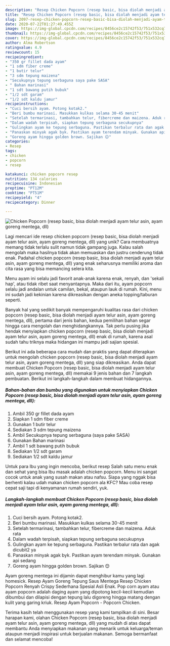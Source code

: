 ```yaml
---
description: "Resep Chicken Popcorn (resep basic, bisa diolah menjadi ayam telur asin, ayam goreng mentega, dll) yang Sempurna"
title: "Resep Chicken Popcorn (resep basic, bisa diolah menjadi ayam telur asin, ayam goreng mentega, dll) yang Sempurna"
slug: 2097-resep-chicken-popcorn-resep-basic-bisa-diolah-menjadi-ayam-telur-asin-ayam-goreng-mentega-dll-yang-sempurna
date: 2020-07-22T01:27:49.455Z
image: https://img-global.cpcdn.com/recipes/8456ce2c15742f53/751x532cq70/chicken-popcorn-resep-basic-bisa-diolah-menjadi-ayam-telur-asin-ayam-goreng-mentega-dll-foto-resep-utama.jpg
thumbnail: https://img-global.cpcdn.com/recipes/8456ce2c15742f53/751x532cq70/chicken-popcorn-resep-basic-bisa-diolah-menjadi-ayam-telur-asin-ayam-goreng-mentega-dll-foto-resep-utama.jpg
cover: https://img-global.cpcdn.com/recipes/8456ce2c15742f53/751x532cq70/chicken-popcorn-resep-basic-bisa-diolah-menjadi-ayam-telur-asin-ayam-goreng-mentega-dll-foto-resep-utama.jpg
author: Alma Robertson
ratingvalue: 4.9
reviewcount: 15
recipeingredient:
- "350 gr fillet dada ayam"
- "1 sdm fiber creme"
- "1 butir telur"
- "3 sdm tepung maizena"
- "Secukupnya tepung serbaguna saya pake SASA"
- " Bahan marinasi"
- "1 sdt bawang putih bubuk"
- "1/2 sdt garam"
- "1/2 sdt kaldu jamur"
recipeinstructions:
- "Cuci bersih ayam. Potong kotak2."
- "Beri bumbu marinasi. Masukkan kulkas selama 30-45 menit"
- "Setelah termarinasi, tambahkan telur, fibercreme dan maizena. Aduk rata"
- "Dalam wadah terpisah, siapkan tepung serbaguna secukupnya"
- "Gulingkan ayam ke tepung serbaguna. Pastikan terbalur rata dan agak dicubit2 ya"
- "Panaskan minyak agak byk. Pastikan ayam terendam minyak. Gunakan api sedang"
- "Goreng ayam hingga golden brown. Sajikan 😊"
categories:
- Resep
tags:
- chicken
- popcorn
- resep

katakunci: chicken popcorn resep 
nutrition: 134 calories
recipecuisine: Indonesian
preptime: "PT12M"
cooktime: "PT51M"
recipeyield: "4"
recipecategory: Dinner

---
```



![Chicken Popcorn (resep basic, bisa diolah menjadi ayam telur asin, ayam goreng mentega, dll)](https://img-global.cpcdn.com/recipes/8456ce2c15742f53/751x532cq70/chicken-popcorn-resep-basic-bisa-diolah-menjadi-ayam-telur-asin-ayam-goreng-mentega-dll-foto-resep-utama.jpg)

Lagi mencari ide resep chicken popcorn (resep basic, bisa diolah menjadi ayam telur asin, ayam goreng mentega, dll) yang unik? Cara membuatnya memang tidak terlalu sulit namun tidak gampang juga. Kalau salah mengolah maka hasilnya tidak akan memuaskan dan justru cenderung tidak enak. Padahal chicken popcorn (resep basic, bisa diolah menjadi ayam telur asin, ayam goreng mentega, dll) yang enak seharusnya memiliki aroma dan cita rasa yang bisa memancing selera kita.

Menu ayam ini selalu jadi favorit anak-anak karena enak, renyah, dan &#39;sekali hap&#39;, atau tidak ribet saat menyantapnya. Maka dari itu, ayam popcorn selalu jadi andalan untuk camilan, bekal, ataupun lauk di rumah. Kini, menu ini sudah jadi kekinian karena dikreasikan dengan aneka topping/taburan seperti.

Banyak hal yang sedikit banyak mempengaruhi kualitas rasa dari chicken popcorn (resep basic, bisa diolah menjadi ayam telur asin, ayam goreng mentega, dll), pertama dari jenis bahan, kedua pemilihan bahan segar hingga cara mengolah dan menghidangkannya. Tak perlu pusing jika hendak menyiapkan chicken popcorn (resep basic, bisa diolah menjadi ayam telur asin, ayam goreng mentega, dll) enak di rumah, karena asal sudah tahu triknya maka hidangan ini mampu jadi sajian spesial.


Berikut ini ada beberapa cara mudah dan praktis yang dapat diterapkan untuk mengolah chicken popcorn (resep basic, bisa diolah menjadi ayam telur asin, ayam goreng mentega, dll) yang siap dikreasikan. Anda dapat membuat Chicken Popcorn (resep basic, bisa diolah menjadi ayam telur asin, ayam goreng mentega, dll) memakai 9 jenis bahan dan 7 langkah pembuatan. Berikut ini langkah-langkah dalam membuat hidangannya.

<!--inarticleads1-->

##### Bahan-bahan dan bumbu yang digunakan untuk menyiapkan Chicken Popcorn (resep basic, bisa diolah menjadi ayam telur asin, ayam goreng mentega, dll):

1. Ambil 350 gr fillet dada ayam
1. Siapkan 1 sdm fiber creme
1. Gunakan 1 butir telur
1. Sediakan 3 sdm tepung maizena
1. Ambil Secukupnya tepung serbaguna (saya pake SASA)
1. Gunakan  Bahan marinasi
1. Ambil 1 sdt bawang putih bubuk
1. Sediakan 1/2 sdt garam
1. Sediakan 1/2 sdt kaldu jamur


Untuk para Ibu yang ingin mencoba, berikut resep Salah satu menu enak dan sehat yang bisa Ibu masak adalah chicken popcorn. Menu ini sangat cocok untuk anak yang susah makan atau nafsu. Siapa yang nggak bisa berhenti kalau udah makan chicken popcorn ala KFC? Mau coba resep cepat saji tapi di kenyamanan rumah sendiri, yuk. 

<!--inarticleads2-->

##### Langkah-langkah membuat Chicken Popcorn (resep basic, bisa diolah menjadi ayam telur asin, ayam goreng mentega, dll):

1. Cuci bersih ayam. Potong kotak2.
1. Beri bumbu marinasi. Masukkan kulkas selama 30-45 menit
1. Setelah termarinasi, tambahkan telur, fibercreme dan maizena. Aduk rata
1. Dalam wadah terpisah, siapkan tepung serbaguna secukupnya
1. Gulingkan ayam ke tepung serbaguna. Pastikan terbalur rata dan agak dicubit2 ya
1. Panaskan minyak agak byk. Pastikan ayam terendam minyak. Gunakan api sedang
1. Goreng ayam hingga golden brown. Sajikan 😊


Ayam goreng mentega ini dijamin dapat menghibur kamu yang lagi homesick. Resep Ayam Goreng Tepung Saus Mentega Resep Chicken Popcorn Renyah Crispy Sederhana Spesial Asli Enak. Pop corn ayam atau ayam popcorn adalah daging ayam yang dipotong kecil-kecil kemudian dibumbui dan dilapisi dengan tepung lalu digoreng hingga matang dengan kulit yang garing kriuk. Resep Ayam Popcorn - Popcorn Chicken. 

Terima kasih telah menggunakan resep yang kami tampilkan di sini. Besar harapan kami, olahan Chicken Popcorn (resep basic, bisa diolah menjadi ayam telur asin, ayam goreng mentega, dll) yang mudah di atas dapat membantu Anda menyiapkan makanan yang menarik untuk keluarga/teman ataupun menjadi inspirasi untuk berjualan makanan. Semoga bermanfaat dan selamat mencoba!
